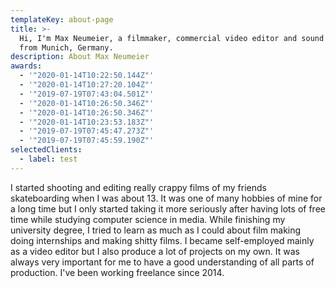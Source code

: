 ```yaml
---
templateKey: about-page
title: >-
  Hi, I'm Max Neumeier, a filmmaker, commercial video editor and sound designer
  from Munich, Germany.
description: About Max Neumeier
awards:
  - '"2020-01-14T10:22:50.144Z"'
  - '"2020-01-14T10:27:20.104Z"'
  - '"2019-07-19T07:43:04.501Z"'
  - '"2020-01-14T10:26:50.346Z"'
  - '"2020-01-14T10:26:50.346Z"'
  - '"2020-01-14T10:23:53.183Z"'
  - '"2019-07-19T07:45:47.273Z"'
  - '"2019-07-19T07:45:59.190Z"'
selectedClients:
  - label: test
---
```

I started shooting and editing really crappy films of my friends skateboarding when I was about 13. It was one of many hobbies of mine for a long time but I only started taking it more seriously after having lots of free time while studying computer science in media. While finishing my university degree, I tried to learn as much as I could about film making doing internships and making shitty films. I became self-employed mainly as a video editor but I also produce a lot of projects on my own. It was always very important for me to have a good understanding of all parts of production. I've been working freelance since 2014.
